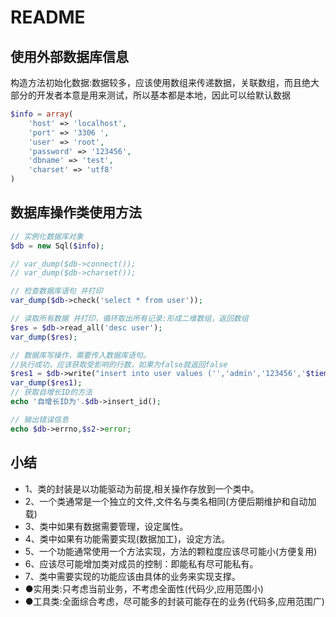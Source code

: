 # README

## 使用外部数据库信息

构造方法初始化数据:数据较多，应该使用数组来传递数据，关联数组，而且绝大部分的开发者本意是用来测试，所以基本都是本地，因此可以给默认数据

```php
$info = array(
	'host' => 'localhost',
	'port' => '3306 ',
	'user' => 'root',
	'password' => '123456',
	'dbname' => 'test',
	'charset' => 'utf8'
)
```


## 数据库操作类使用方法

```php
// 实例化数据库对象
$db = new Sql($info);

// var_dump($db->connect());
// var_dump($db->charset());

// 检查数据库语句 并打印
var_dump($db->check('select * from user'));

// 读取所有数据 并打印，循环取出所有记录:形成二维数组，返回数组
$res = $db->read_all('desc user');
var_dump($res);

// 数据库写操作，需要传入数据库语句。
//执行成功，应该获取受影响的行数，如果为false就返回false
$res1 = $db->write("insert into user values ('','admin','123456','$tiem')");
var_dump($res1);
// 获取自增长ID的方法
echo '自增长ID为'.$db->insert_id();

// 输出错误信息
echo $db->errno,$s2->error;

```

## 小结

- 1、类的封装是以功能驱动为前提,相关操作存放到一个类中。
- 2、一个类通常是一个独立的文件,文件名与类名相同(方便后期维护和自动加载)
- 3、类中如果有数据需要管理，设定属性。
- 4、类中如果有功能需要实现(数据加工)，设定方法。
- 5、一个功能通常使用一个方法实现，方法的颗粒度应该尽可能小(方便复用)
- 6、应该尽可能增加类对成员的控制：即能私有尽可能私有。
- 7、类中需要实现的功能应该由具体的业务来实现支撑。
 -	●实用类:只考虑当前业务，不考虑全面性(代码少,应用范围小)
 -	●工具类:全面综合考虑，尽可能多的封装可能存在的业务(代码多,应用范围广)